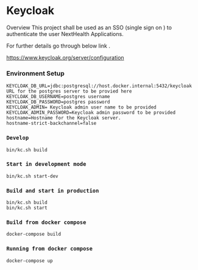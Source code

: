 Keycloak
========

Overview This project shall be used as an SSO (single sign on ) to authenticate the user NextHealth Applications.

For further details go through below link .

https://www.keycloak.org/server/configuration

### Environment Setup

```
KEYCLOAK_DB_URL=jdbc:postgresql://host.docker.internal:5432/keycloak    URL for the postgres server to be provied here  
KEYCLOAK_DB_USERNAME=postgres username 
KEYCLOAK_DB_PASSWORD=postgres password 
KEYCLOAK_ADMIN= Keycloak admin user name to be provided 
KEYCLOAK_ADMIN_PASSWORD=Keycloak admin password to be provided 
hostname=Hostname for the Keycloak server.
hostname-strict-backchannel=false

```

### `Develop`

```
bin/kc.sh build

```

### `Start in development mode `

```
bin/kc.sh start-dev
```

### `Build and start in production`

```
bin/kc.sh build
bin/kc.sh start
```

### `Build from docker compose `

```
docker-compose build 
```

### `Running from docker compose `

```
docker-compose up
```


